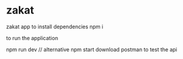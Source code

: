 # zakat
zakat app
to install dependencies 
npm i 

to run the application 

npm run dev
// alternative
npm start
download postman to test the api
